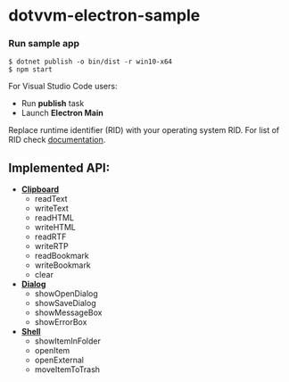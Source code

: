 # dotvvm-electron-sample

### Run sample app
```
$ dotnet publish -o bin/dist -r win10-x64 
$ npm start
```
For Visual Studio Code users:
+ Run **publish** task
+ Launch **Electron Main**

Replace runtime identifier (RID) with your operating system RID. For list of RID check [documentation](https://docs.microsoft.com/en-us/dotnet/core/rid-catalog).

## Implemented API:
* **[Clipboard](https://electron.atom.io/docs/api/clipboard/)**
  * readText
  * writeText
  * readHTML
  * writeHTML
  * readRTF
  * writeRTP
  * readBookmark
  * writeBookmark
  * clear
* **[Dialog](https://electron.atom.io/docs/api/dialog/)**
  * showOpenDialog
  * showSaveDialog
  * showMessageBox
  * showErrorBox
* **[Shell](https://electron.atom.io/docs/api/shell/)**
  * showItemInFolder
  * openItem
  * openExternal
  * moveItemToTrash
